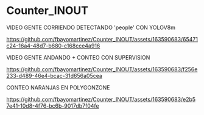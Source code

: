 # Counter_INOUT


VIDEO GENTE CORRIENDO DETECTANDO 'people' CON YOLOV8m

https://github.com/fbayomartinez/Counter_INOUT/assets/163590683/65471c24-16a4-48d7-b680-c168cce4a916



VIDEO GENTE ANDANDO + CONTEO CON SUPERVISION

https://github.com/fbayomartinez/Counter_INOUT/assets/163590683/f256e233-d489-46e4-bcac-31d656a05cea


CONTEO NARANJAS EN POLYGONZONE

https://github.com/fbayomartinez/Counter_INOUT/assets/163590683/e2b57e41-10d8-4f76-bc6b-9017db7f04fe



